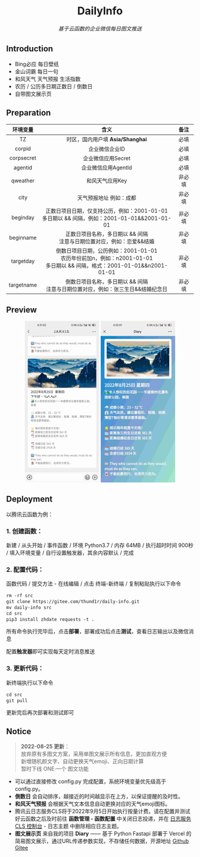 <h1 align="center">DailyInfo</h1>
<h6 align="center">基于云函数的企业微信每日图文推送</h6>

## Introduction

- Bing必应 每日壁纸
- 金山词霸 每日一句
- 和风天气 天气预报 生活指数
- 农历 / 公历多日期正数日 / 倒数日
- 自带图文展示页

## Preparation

|  环境变量  |                             含义                             |  备注  |
| :--------: | :----------------------------------------------------------: | :----: |
|     TZ     |              时区，国内用户填 **Asia/Shanghai**              |  必填  |
|   corpid   |                        企业微信企业ID                        |  必填  |
| corpsecret |                      企业微信应用Secret                      |  必填  |
|  agentid   |                     企业微信应用AgentId                      |  必填  |
|  qweather  |                       和风天气应用Key                        | 非必填 |
|    city    |                   天气预报地址 例如：成都                    | 非必填 |
|  beginday  | 正数日项目日期，仅支持公历，例如：2001-01-01<br />多日期以 && 间隔，例如：2001-01-01&&2001-01-01 | 非必填 |
| beginname  | 正数日项目名称，多日期以 && 间隔<br />注意与日期位置对应，例如：恋爱&&结婚 | 非必填 |
| targetday  | 倒数日项目日期，公历例如：2001-01-01<br />农历年份前加n，例如：n2001-01-01<br />多日期以 && 间隔，格式：2001-01-01&&n2001-01-01 | 非必填 |
| targetname | 倒数日项目名称，多日期以 && 间隔<br />注意与日期位置对应，例如：张三生日&&结婚纪念日 | 非必填 |

## Preview

<div align=center><img src="pic/首页.jpg" width="200" alt="DiaryIndex"/>  <img src="pic/详情.jpg" width="200" alt="DiaryShow"/>  </div>



## Deployment

以腾讯云函数为例：

### 1. 创建函数：

新建 / 从头开始 / 事件函数 / 环境 Python3.7 / 内存 64MB / 执行超时时间 900秒 / 填入环境变量 / 自行设置触发器，其余内容默认 / 完成

### 2. 配置代码：

函数代码 / 提交方法 - 在线编辑 / 点击 终端-新终端 / 复制粘贴执行以下命令

```shell
rm -rf src
git clone https://gitee.com/thund1r/daily-info.git
mv daily-info src
cd src
pip3 install zhdate requests -t .
```

所有命令执行完毕后，点击**部署**，部署成功后点击**测试**，查看日志输出以及微信消息

配置**触发器**即可实现每天定时消息推送

### 3. 更新代码：

新终端执行以下命令

```shell
cd src
git pull
```

更新完后再次部署和测试即可

## Notice

> **2022-08-25 更新**：   
> 放弃原有多图文方案，采用单图文展示所有信息，更加直观方便   
> 新增随机颜文字、自动更换天气emoji、正向日期计算    
> 暂时下线 ONE·一个 图文功能

- 可以通过直接修改 config.py 完成配置，系统环境变量优先级高于 config.py。
- **倒数日** 会自动排序，越接近的时间越显示在上方，以保证提醒的及时性。
- **和风天气预报** 会根据天气文本信息自动更换对应的天气emoji图标。
- 腾讯云日志服务CLS将于2022年9月5日开始执行按量计费。请在配置并测试好云函数之后及时前往 **函数管理 - 函数配置** 中关闭日志投递，并在 [日志服务 CLS 控制台](https://console.cloud.tencent.com/cls) - 日志主题 中删除相应日志主题。
- **图文展示页** 来自我的项目 **Diary** —— 基于 Python Fastapi 部署于 Vercel 的简易图文展示，通过URL传递参数实现，不存储任何数据，开源地址  [Github](https://github.com/Thund1R/diary)     [Gitee](https://gitee.com/thund1r/diary)
